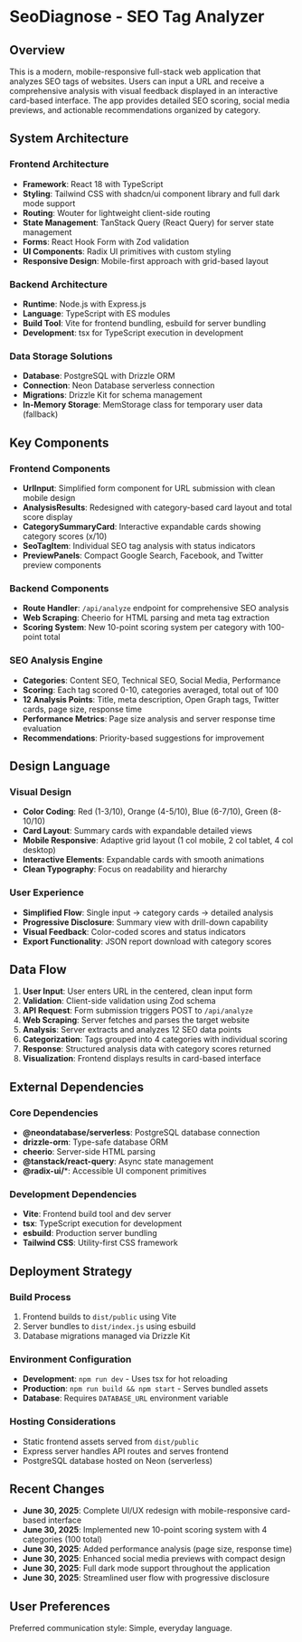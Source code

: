 # SeoDiagnose - SEO Tag Analyzer

## Overview

This is a modern, mobile-responsive full-stack web application that analyzes SEO tags of websites. Users can input a URL and receive a comprehensive analysis with visual feedback displayed in an interactive card-based interface. The app provides detailed SEO scoring, social media previews, and actionable recommendations organized by category.

## System Architecture

### Frontend Architecture
- **Framework**: React 18 with TypeScript
- **Styling**: Tailwind CSS with shadcn/ui component library and full dark mode support
- **Routing**: Wouter for lightweight client-side routing
- **State Management**: TanStack Query (React Query) for server state management
- **Forms**: React Hook Form with Zod validation
- **UI Components**: Radix UI primitives with custom styling
- **Responsive Design**: Mobile-first approach with grid-based layout

### Backend Architecture
- **Runtime**: Node.js with Express.js
- **Language**: TypeScript with ES modules
- **Build Tool**: Vite for frontend bundling, esbuild for server bundling
- **Development**: tsx for TypeScript execution in development

### Data Storage Solutions
- **Database**: PostgreSQL with Drizzle ORM
- **Connection**: Neon Database serverless connection
- **Migrations**: Drizzle Kit for schema management
- **In-Memory Storage**: MemStorage class for temporary user data (fallback)

## Key Components

### Frontend Components
- **UrlInput**: Simplified form component for URL submission with clean mobile design
- **AnalysisResults**: Redesigned with category-based card layout and total score display
- **CategorySummaryCard**: Interactive expandable cards showing category scores (x/10)
- **SeoTagItem**: Individual SEO tag analysis with status indicators
- **PreviewPanels**: Compact Google Search, Facebook, and Twitter preview components

### Backend Components
- **Route Handler**: `/api/analyze` endpoint for comprehensive SEO analysis
- **Web Scraping**: Cheerio for HTML parsing and meta tag extraction
- **Scoring System**: New 10-point scoring system per category with 100-point total

### SEO Analysis Engine
- **Categories**: Content SEO, Technical SEO, Social Media, Performance
- **Scoring**: Each tag scored 0-10, categories averaged, total out of 100
- **12 Analysis Points**: Title, meta description, Open Graph tags, Twitter cards, page size, response time
- **Performance Metrics**: Page size analysis and server response time evaluation
- **Recommendations**: Priority-based suggestions for improvement

## Design Language

### Visual Design
- **Color Coding**: Red (1-3/10), Orange (4-5/10), Blue (6-7/10), Green (8-10/10)
- **Card Layout**: Summary cards with expandable detailed views
- **Mobile Responsive**: Adaptive grid layout (1 col mobile, 2 col tablet, 4 col desktop)
- **Interactive Elements**: Expandable cards with smooth animations
- **Clean Typography**: Focus on readability and hierarchy

### User Experience
- **Simplified Flow**: Single input → category cards → detailed analysis
- **Progressive Disclosure**: Summary view with drill-down capability
- **Visual Feedback**: Color-coded scores and status indicators
- **Export Functionality**: JSON report download with category scores

## Data Flow

1. **User Input**: User enters URL in the centered, clean input form
2. **Validation**: Client-side validation using Zod schema
3. **API Request**: Form submission triggers POST to `/api/analyze`
4. **Web Scraping**: Server fetches and parses the target website
5. **Analysis**: Server extracts and analyzes 12 SEO data points
6. **Categorization**: Tags grouped into 4 categories with individual scoring
7. **Response**: Structured analysis data with category scores returned
8. **Visualization**: Frontend displays results in card-based interface

## External Dependencies

### Core Dependencies
- **@neondatabase/serverless**: PostgreSQL database connection
- **drizzle-orm**: Type-safe database ORM
- **cheerio**: Server-side HTML parsing
- **@tanstack/react-query**: Async state management
- **@radix-ui/***: Accessible UI component primitives

### Development Dependencies
- **Vite**: Frontend build tool and dev server
- **tsx**: TypeScript execution for development
- **esbuild**: Production server bundling
- **Tailwind CSS**: Utility-first CSS framework

## Deployment Strategy

### Build Process
1. Frontend builds to `dist/public` using Vite
2. Server bundles to `dist/index.js` using esbuild
3. Database migrations managed via Drizzle Kit

### Environment Configuration
- **Development**: `npm run dev` - Uses tsx for hot reloading
- **Production**: `npm run build && npm start` - Serves bundled assets
- **Database**: Requires `DATABASE_URL` environment variable

### Hosting Considerations
- Static frontend assets served from `dist/public`
- Express server handles API routes and serves frontend
- PostgreSQL database hosted on Neon (serverless)

## Recent Changes
- **June 30, 2025**: Complete UI/UX redesign with mobile-responsive card-based interface
- **June 30, 2025**: Implemented new 10-point scoring system with 4 categories (100 total)
- **June 30, 2025**: Added performance analysis (page size, response time)
- **June 30, 2025**: Enhanced social media previews with compact design
- **June 30, 2025**: Full dark mode support throughout the application
- **June 30, 2025**: Streamlined user flow with progressive disclosure

## User Preferences

Preferred communication style: Simple, everyday language.